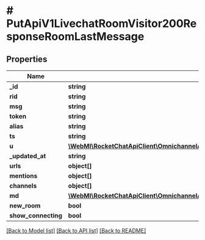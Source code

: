 # # PutApiV1LivechatRoomVisitor200ResponseRoomLastMessage

## Properties

Name | Type | Description | Notes
------------ | ------------- | ------------- | -------------
**_id** | **string** |  | [optional]
**rid** | **string** |  | [optional]
**msg** | **string** |  | [optional]
**token** | **string** |  | [optional]
**alias** | **string** |  | [optional]
**ts** | **string** |  | [optional]
**u** | [**\WebMI\RocketChatApiClient\OmnichannelApi\Model\GetApiV1LivechatRooms200ResponseRoomsInnerLastMessageU**](GetApiV1LivechatRooms200ResponseRoomsInnerLastMessageU.md) |  | [optional]
**_updated_at** | **string** |  | [optional]
**urls** | **object[]** |  | [optional]
**mentions** | **object[]** |  | [optional]
**channels** | **object[]** |  | [optional]
**md** | [**\WebMI\RocketChatApiClient\OmnichannelApi\Model\GetApiV1LivechatRoom200ResponseRoomLastMessageMdInner[]**](GetApiV1LivechatRoom200ResponseRoomLastMessageMdInner.md) |  | [optional]
**new_room** | **bool** |  | [optional]
**show_connecting** | **bool** |  | [optional]

[[Back to Model list]](../../README.md#models) [[Back to API list]](../../README.md#endpoints) [[Back to README]](../../README.md)
